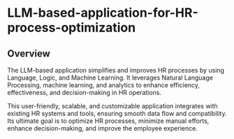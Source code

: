 # LLM-based-application-for-HR-process-optimization
## Overview

The LLM-based application simplifies and improves HR processes by using Language, Logic, and Machine Learning. It leverages Natural Language Processing, machine learning, and analytics to enhance efficiency, effectiveness, and decision-making in HR operations.

This user-friendly, scalable, and customizable application integrates with existing HR systems and tools, ensuring smooth data flow and compatibility. Its ultimate goal is to optimize HR processes, minimize manual efforts, enhance decision-making, and improve the employee experience.





